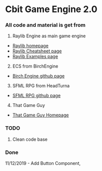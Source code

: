 # Cbit Game Engine 2.0

### All code and material is get from
1. Raylib Engine as main game engine
- [Raylib homepage](https://www.raylib.com/index.html)
- [Raylib Cheatsheet page](https://www.raylib.com/cheatsheet/cheatsheet.html)
- [Raylib Examples page](https://www.raylib.com/examples.html)
2. ECS from BirchEngine
- [Birch Engine github page](https://github.com/carlbirch/BirchEngine/)
3. SFML RPG from HeadTurna
- [SFML RPG github page](https://github.com/Headturna/SFML_RPG)
4. That Game Guy
- [That Game Guy Homepage](http://thatgamesguy.co.uk/game-engine-dev/)

### TODO
1. Clean code base

### Done
11/12/2019 - Add Button Component, 